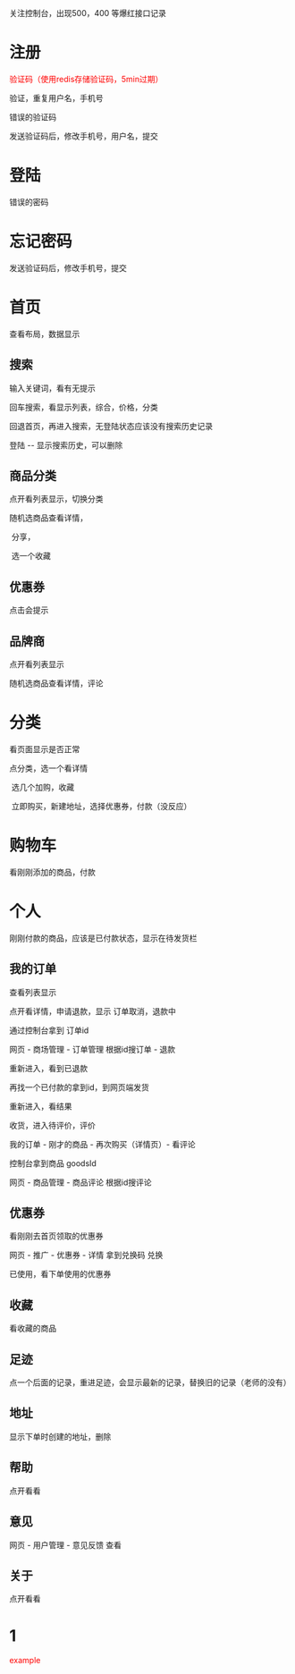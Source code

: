 关注控制台，出现500，400 等爆红接口记录



# 注册

<span style="color:red">验证码（使用redis存储验证码，5min过期）</span>



验证，重复用户名，手机号

错误的验证码

发送验证码后，修改手机号，用户名，提交



# 登陆

错误的密码



# 忘记密码

发送验证码后，修改手机号，提交



# 首页

查看布局，数据显示

## 搜索

输入关键词，看有无提示

回车搜索，看显示列表，综合，价格，分类

回退首页，再进入搜索，无登陆状态应该没有搜索历史记录



登陆 -- 显示搜索历史，可以删除

## 商品分类

点开看列表显示，切换分类

随机选商品查看详情，

​	分享，

​	选一个收藏	



## 优惠券

点击会提示



## 品牌商

点开看列表显示

随机选商品查看详情，评论



# 分类

看页面显示是否正常

点分类，选一个看详情

​	选几个加购，收藏

​	立即购买，新建地址，选择优惠券，付款（没反应）

# 购物车

看刚刚添加的商品，付款



# 个人

刚刚付款的商品，应该是已付款状态，显示在待发货栏



## 我的订单

查看列表显示

点开看详情，申请退款，显示  订单取消，退款中

通过控制台拿到 订单id

网页 - 商场管理 - 订单管理 根据id搜订单 - 退款

重新进入，看到已退款



再找一个已付款的拿到id，到网页端发货

重新进入，看结果



收货，进入待评价，评价

我的订单 - 刚才的商品 - 再次购买（详情页）- 看评论

控制台拿到商品 goodsId

网页 - 商品管理 - 商品评论 根据id搜评论

## 优惠券

看刚刚去首页领取的优惠券

网页 - 推广 - 优惠券 - 详情 拿到兑换码 兑换

已使用，看下单使用的优惠券



## 收藏

看收藏的商品



## 足迹

点一个后面的记录，重进足迹，会显示最新的记录，替换旧的记录（老师的没有）



## 地址

显示下单时创建的地址，删除



## 帮助

点开看看

## 意见

网页 - 用户管理 - 意见反馈 查看



## 关于

点开看看





# 1

<span style="color:red">example</span>
